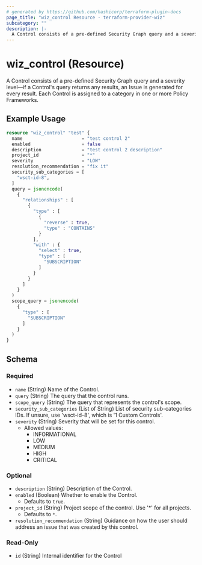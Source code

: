 ```yaml
---
# generated by https://github.com/hashicorp/terraform-plugin-docs
page_title: "wiz_control Resource - terraform-provider-wiz"
subcategory: ""
description: |-
  A Control consists of a pre-defined Security Graph query and a severity level—if a Control's query returns any results, an Issue is generated for every result. Each Control is assigned to a category in one or more Policy Frameworks.
---
```


# wiz_control (Resource)

A Control consists of a pre-defined Security Graph query and a severity level—if a Control's query returns any results, an Issue is generated for every result. Each Control is assigned to a category in one or more Policy Frameworks.

## Example Usage

```terraform
resource "wiz_control" "test" {
  name                      = "test control 2"
  enabled                   = false
  description               = "test control 2 description"
  project_id                = "*"
  severity                  = "LOW"
  resolution_recommendation = "fix it"
  security_sub_categories = [
    "wsct-id-8",
  ]
  query = jsonencode(
    {
      "relationships" : [
        {
          "type" : [
            {
              "reverse" : true,
              "type" : "CONTAINS"
            }
          ],
          "with" : {
            "select" : true,
            "type" : [
              "SUBSCRIPTION"
            ]
          }
        }
      ]
    }
  )
  scope_query = jsonencode(
    {
      "type" : [
        "SUBSCRIPTION"
      ]
    }
  )
}
```

<!-- schema generated by tfplugindocs -->
## Schema

### Required

- `name` (String) Name of the Control.
- `query` (String) The query that the control runs.
- `scope_query` (String) The query that represents the control's scope.
- `security_sub_categories` (List of String) List of security sub-categories IDs. If unsure, use 'wsct-id-8', which is '1 Custom Controls'.
- `severity` (String) Severity that will be set for this control.
    - Allowed values: 
        - INFORMATIONAL
        - LOW
        - MEDIUM
        - HIGH
        - CRITICAL

### Optional

- `description` (String) Description of the Control.
- `enabled` (Boolean) Whether to enable the Control.
    - Defaults to `true`.
- `project_id` (String) Project scope of the control. Use '*' for all projects.
    - Defaults to `*`.
- `resolution_recommendation` (String) Guidance on how the user should address an issue that was created by this control.

### Read-Only

- `id` (String) Internal identifier for the Control



